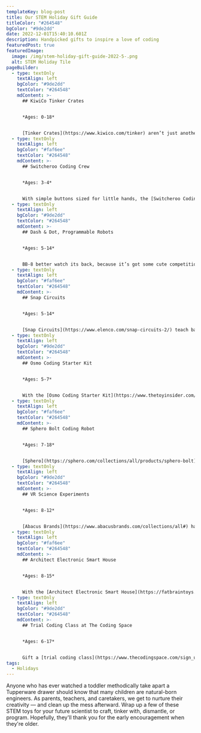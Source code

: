 ```yaml
---
templateKey: blog-post
title: Our STEM Holiday Gift Guide
titleColor: "#264548"
bgColor: "#9de2dd"
date: 2022-12-01T15:40:10.601Z
description: Handpicked gifts to inspire a love of coding
featuredPost: true
featuredImage:
  image: /img/stem-holiday-gift-guide-2022-5-.png
  alt: STEM Holiday Tile
pageBuilder:
  - type: textOnly
    textAlign: left
    bgColor: "#9de2dd"
    textColor: "#264548"
    mdContent: >-
      ## KiwiCo Tinker Crates


      *Ages: 0-18*


      [Tinker Crates](https://www.kiwico.com/tinker) aren’t just another science kit. In every box, they create “low threshold, high ceiling” projects, so they’re accessible and fun for all types of learners. Not to mention, they provide fun ways to expose bright, curious kids to STEM concepts that they otherwise wouldn’t encounter in school for years!
  - type: textOnly
    textAlign: left
    bgColor: "#faf6ee"
    textColor: "#264548"
    mdContent: >-
      ## Switcheroo Coding Crew


      *Ages: 3-4*


      With simple buttons sized for little hands, the [Switcheroo Coding Crew](https://www.thetoyinsider.com/toys/switcheroo-coding-crew/) help preschoolers learn early programming concepts without a moment of screen time. Design endless coding challenges with the included interactive town playset.
  - type: textOnly
    textAlign: left
    bgColor: "#9de2dd"
    textColor: "#264548"
    mdContent: >-
      ## Dash & Dot, Programmable Robots


      *Ages: 5-14*


      BB-8 better watch its back, because it’s got some cute competition. [Dash and Dot](https://www.makewonder.com/), the programmable robots, are award-winning Toys of the Year and are beloved by kids and teachers around the world. Kids can program these smart bots to move, sing, dance, flash their lights, respond to voices, make sounds, and even tell a story.
  - type: textOnly
    textAlign: left
    bgColor: "#faf6ee"
    textColor: "#264548"
    mdContent: >-
      ## Snap Circuits


      *Ages: 5-14*


      [Snap Circuits](https://www.elenco.com/snap-circuits-2/) teach basic engineering, electronics and circuitry concepts by using building components with snaps to assemble electronic circuits on a simple “rows-and-columns” base grid. Future engineers can build a huge variety of projects like radios, digital voice recorders, burglar alarms, doorbells and other awesome circuitry.
  - type: textOnly
    textAlign: left
    bgColor: "#9de2dd"
    textColor: "#264548"
    mdContent: >-
      ## Osmo Coding Starter Kit


      *Ages: 5-7*


      With the [Osmo Coding Starter Kit](https://www.thetoyinsider.com/toys/osmo-coding-starter-kit/), kids learn basic to complex coding concepts by manipulating physical game pieces to create music, solve puzzles, and more in three app-based games.
  - type: textOnly
    textAlign: left
    bgColor: "#faf6ee"
    textColor: "#264548"
    mdContent: >-
      ## Sphero Bolt Coding Robot


      *Ages: 7-18*


      [Sphero](https://sphero.com/collections/all/products/sphero-bolt) is a tiny robot with a big personality. It comes with many different sensors, and can be programmed entirely by your child using either straightforward block-coding language or Javascript. Introduce your child to coding, robotics, and engineering with a spherical buddy!
  - type: textOnly
    textAlign: left
    bgColor: "#9de2dd"
    textColor: "#264548"
    mdContent: >-
      ## VR Science Experiments


      *Ages: 8-12*


      [Abacus Brands](https://www.abacusbrands.com/collections/all#) has invented toys that teach STEM through Virtual Reality! Using a simple set of VR goggles, kids can explore the solar system, learn the science of cooking, or even get a lesson from everyone’s favorite TV scientist, Bill Nye.
  - type: textOnly
    textAlign: left
    bgColor: "#faf6ee"
    textColor: "#264548"
    mdContent: >-
      ## Architect Electronic Smart House


      *Ages: 8-15*


      With the [Architect Electronic Smart House](https://fatbraintoys.com/toy_companies/smartlab/architech_electronic_smart_house.cfm), kids can design, build, and electrify! After building a custom structure with snap-together baseboards and wall/floor panels, your child can make their dream home come to life with wires, switches, lights, noisemakers, and more.
  - type: textOnly
    textAlign: left
    bgColor: "#9de2dd"
    textColor: "#264548"
    mdContent: >-
      ## Trial Coding Class at The Coding Space


      *Ages: 6-17*


      Gift a [trial coding class](https://www.thecodingspace.com/sign_up/classes/1770?trial_class=true) at The Coding Space to your curious coder. Our coding classes bring students together each week to make progress on individual projects, dive into hands-on activities, and explore opportunities for self-expression. [The Coding Space](https://www.thecodingspace.com/) is the leading provider of coding education in NYC and has been recognized in Time Out, Nickelodeon, Good Morning America, and more.
tags:
  - Holidays
---
```

Anyone who has ever watched a toddler methodically take apart a Tupperware drawer should know that many children are natural-born engineers. As parents, teachers, and caretakers, we get to nurture their creativity — and clean up the mess afterward. Wrap up a few of these STEM toys for your future scientist to craft, tinker with, dismantle, or program. Hopefully, they'll thank you for the early encouragement when they're older.